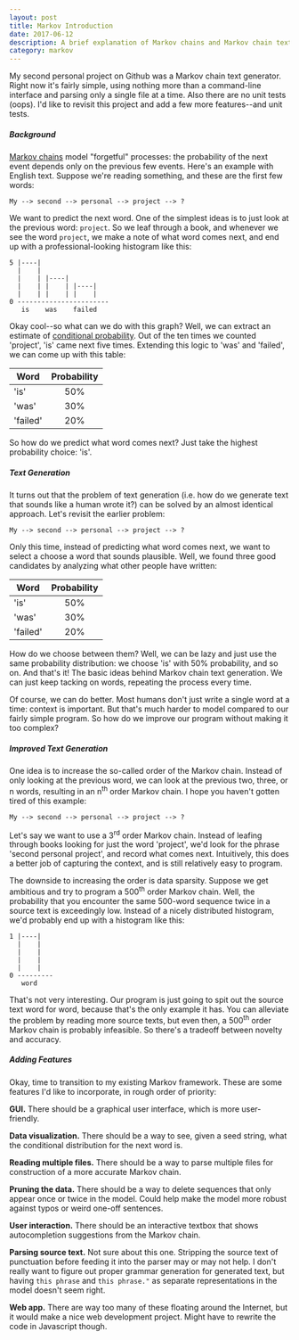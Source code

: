 ```yaml
---
layout: post
title: Markov Introduction
date: 2017-06-12
description: A brief explanation of Markov chains and Markov chain text generation.
category: markov
---
```


My second personal project on Github was a Markov chain text generator.
Right now it's fairly simple, using nothing more than a command-line
interface and parsing only a single file at a time. Also there are no
unit tests (oops). I'd like to revisit this project and add a few
more features--and unit tests.

##### **Background**

[Markov chains](https://en.wikipedia.org/wiki/Markov_chain) 
model "forgetful" processes: the probability of the next event depends only on 
the previous few events. Here's an example with English text. Suppose we're 
reading something, and these are the first few words:

```
My --> second --> personal --> project --> ?
```

We want to predict the next word. One of the simplest ideas is to
just look at the previous word: `project`. So we leaf through a 
book, and whenever we see the word `project`, we make
a note of what word comes next, and end up with a 
professional-looking histogram like this:

```
5 |----|
  |    |   
  |    | |----|
  |    | |    | |----|
  |    | |    | |    |
0 -----------------------
   is    was    failed
```

Okay cool--so what can we do with this graph? Well, we can extract
an estimate of [conditional probability](https://en.wikipedia.org/wiki/Conditional_probability). 
Out of the ten times we counted 'project', 'is' came next five times. 
Extending this logic to 'was' and 'failed', we can come up with this 
table:

| Word     | Probability |
|----------|:-----------:|
| 'is'     |    50%      |
| 'was'    |    30%      |
| 'failed' |    20%      |

So how do we predict what word comes next? Just take the highest
probability choice: 'is'. 

##### **Text Generation**

It turns out that the problem of text generation (i.e. how do we
generate text that sounds like a human wrote it?) can be solved by
an almost identical approach. Let's revisit the earlier problem:

```
My --> second --> personal --> project --> ?
```

Only this time, instead of predicting what word comes next, we
want to select a choose a word that sounds plausible. Well,
we found three good candidates by analyzing what other people
have written:

| Word     | Probability |
|----------|:-----------:|
| 'is'     |    50%      |
| 'was'    |    30%      |
| 'failed' |    20%      |

How do we choose between them? Well, we can be lazy and just
use the same probability distribution: we choose 'is' with 50%
probability, and so on. And that's it! The basic ideas behind Markov 
chain text generation. We can just keep tacking on words, repeating
the process every time.

Of course, we can do better. Most humans don't just write a single
word at a time: context is important. But that's much harder to model
compared to our fairly simple program. So how do we improve our
program without making it too complex?

##### **Improved Text Generation**

One idea is to increase the so-called order of the Markov chain.
Instead of only looking at the previous word, we can look at the previous
two, three, or n words, resulting in an n<sup>th</sup> order Markov
chain. I hope you haven't gotten tired of this example:

```
My --> second --> personal --> project --> ?
```

Let's say we want to use a 3<sup>rd</sup> order Markov chain. 
Instead of leafing through books looking for just the word 'project', we'd
look for the phrase 'second personal project', and record what
comes next. Intuitively, this does a better job of capturing the
context, and is still relatively easy to program.

The downside to increasing the order is data sparsity. Suppose
we get ambitious and try to program a 500<sup>th</sup> order
Markov chain. Well, the probability that you encounter the same
500-word sequence twice in a source text is exceedingly low. Instead
of a nicely distributed histogram, we'd probably end up with
a histogram like this:

```
1 |----|
  |    |   
  |    | 
  |    |
  |    |
0 ---------
   word
```

That's not very interesting. Our program is just going to spit out
the source text word for word, because that's the only example it has.
You can alleviate the problem by reading more source texts, but
even then, a 500<sup>th</sup> order Markov chain is probably infeasible.
So there's a tradeoff between novelty and accuracy.

##### **Adding Features**

Okay, time to transition to my existing Markov framework. These 
are some features I'd like to incorporate, in rough order of priority:

**GUI.** There should be a graphical user interface, which is more user-friendly.

**Data visualization.** There should be a way to see, given a seed string, 
what the conditional distribution for the next word is.

**Reading multiple files.** There should be a way to parse multiple files
for construction of a more accurate Markov chain.

**Pruning the data.** There should be a way to delete sequences that only 
appear once or twice in the model. Could help make the model more robust
against typos or weird one-off sentences.

**User interaction.** There should be an interactive textbox that shows
autocompletion suggestions from the Markov chain.

**Parsing source text.** Not sure about this one.  Stripping the source text 
of punctuation before feeding it into the parser may or may not help. I don't 
really want to figure out proper grammar generation for generated text, but 
having `this phrase` and `this phrase."` as separate representations in the 
model doesn't seem right.

**Web app.** There are way too many of these floating around the Internet,
but it would make a nice web development project. Might have to rewrite the
code in Javascript though.
